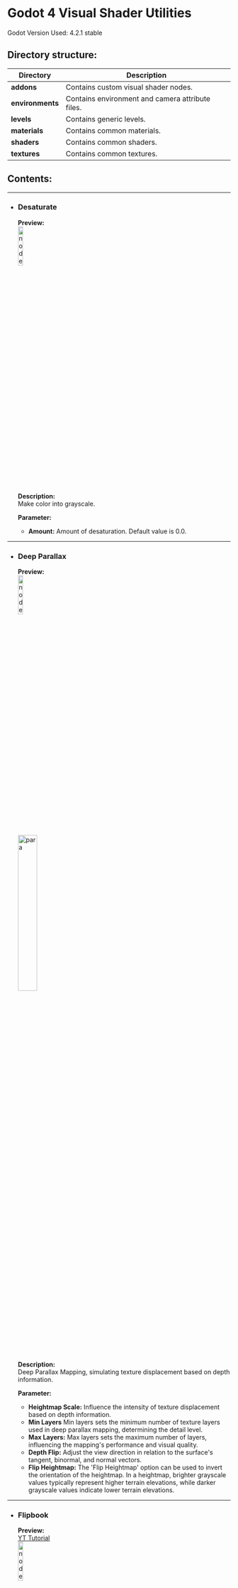 # Godot 4 Visual Shader Utilities
Godot Version Used: 4.2.1 stable

## Directory structure:
| Directory | Description |
| --- | --- |
| **addons** | Contains custom visual shader nodes. |
| **environments** | Contains environment and camera attribute files. |
| **levels** | Contains generic levels. |
| **materials** | Contains common materials. |
| **shaders** | Contains common shaders. |
| **textures** | Contains common textures. |

## Contents:
---
 
- ### Desaturate
  **Preview:**  
  <img src="https://github.com/Kextex/Godot_4_Visual_Shader_Utilities/assets/114914897/ce7bb6c4-3359-46eb-b2c3-5a2728aede3d" alt="node" width="15%" height="15%">  

  **Description:**  
  Make color into grayscale.
  
  **Parameter:**  
  - **Amount:** Amount of desaturation. Default value is 0.0.

---

- ### Deep Parallax
  **Preview:**  
  <img src="https://github.com/Kextex/Godot_4_Visual_Shader_Utilities/assets/114914897/146d995b-c51c-48b2-964b-d897b1f9cd95" alt="node" width="15%" height="15%">  
  <img src="https://github.com/Kextex/Godot_4_Visual_Shader_Utilities/assets/114914897/65308165-031d-4410-babb-11f1cb72dfc6" alt="para" width="30%" height="30%">

  **Description:**  
  Deep Parallax Mapping, simulating texture displacement based on depth information.
  
  **Parameter:**
  - **Heightmap Scale:** Influence the intensity of texture displacement based on depth information.
  - **Min Layers** Min layers sets the minimum number of texture layers used in deep parallax mapping, determining the detail level.
  - **Max Layers:** Max layers sets the maximum number of layers, influencing the mapping's performance and visual quality.
  - **Depth Flip:** Adjust the view direction in relation to the surface's tangent, binormal, and normal vectors.
  - **Flip Heightmap:** The 'Flip Heightmap' option can be used to invert the orientation of the heightmap. In a heightmap, brighter grayscale values typically represent higher terrain elevations, while darker grayscale values indicate lower terrain elevations.

---

- ### Flipbook
  **Preview:**  
  [YT Tutorial](https://youtu.be/Ccmso1cfEIA)  
  <img src="https://github.com/Kextex/Godot_4_Visual_Shader_Utilities/assets/114914897/05e852ac-4ee5-4739-9901-0fb64217813e" alt="node" width="15%" height="15%">  
  <img src="https://github.com/Kextex/Godot_4_Visual_Shader_Utilities/assets/114914897/bdab5b70-f9cb-4da7-9159-1fe73d4ae10c" alt="para" width="30%" height="30%">

  **Description:**  
  Create flipbook animation.
  
  **Parameter:**
  - **Speed:** Controls the playback speed. (It has no effect when "Particle Anim" is enabled. The speed and offset for animation control are determined by the "Speed" and "Offset" parameters in the ParticleProcessMaterial's Animation section.)
  - **Lerpframe Data:** Data used for interpolating frames.
  - **InvertX, InvertY:** Inverts the X or Y axis of the UV.
  - **Limit Frames:** Toggle playback range limitation.
  - **Max Frame:** Specifies the maximum frame when "Limit Frames" is enabled.
  - **Anim Loop:** Determines whether to loop the animation when reaching the end of frames.
  - **Particle Anim:** Toggle the shader for particle animation. If the material does not receive data from ParticleProcessMaterial, the animation will appear frozen.
  - **Number of Columns:** Sets the number of columns based on the sprite.
  - **Number of Rows:** Sets the number of rows based on the sprite.
  
  **Preview:**  
  <img src="https://github.com/Kextex/Godot_4_Visual_Shader_Utilities/assets/114914897/fe8ccc7b-46e3-4e84-aab6-1085e9516d56" alt="node" width="15%" height="15%">  
  <img src="https://github.com/Kextex/Godot_4_Visual_Shader_Utilities/assets/114914897/736aa3a1-3893-47d8-8172-355d0b472aa2" alt="para" width="30%" height="30%">

  **Description:**  
  Interpolate frames of flipbook animation utilizing flow map.
  
  **Parameter:**
  - **Lerpframe Data:** Receiving lerpframe data from Flipbook output.
  - **Albedo:** Albedo texture.
  - **Flow map:** Flow map texture.
  - **Albedo:** Modify albedo color.
  - **Enable Flowmap:** Toggle frame interpolation.
  - **Flow Strength:** The intensity of the flow map's influence.

---

## Demo Scenes:

  <img src="https://github.com/Kextex/Godot_4_Visual_Shader_Utilities/assets/114914897/9ec0f94c-2b26-4291-9063-1556e46f8d3c" alt="para" width="50%" height="50%">
  <img src="https://github.com/Kextex/Godot_4_Visual_Shader_Utilities/assets/114914897/fa48543c-d71f-4244-909a-9f96721f6189" alt="para" width="50%" height="50%">
  
